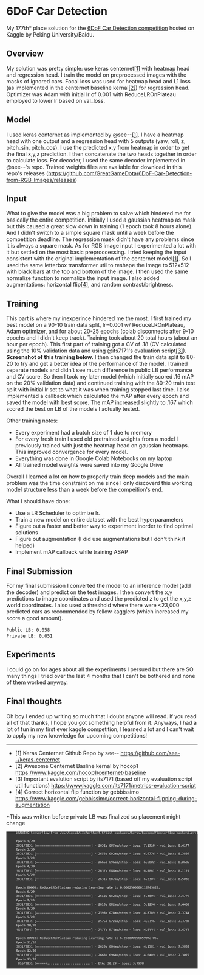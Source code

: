 # 6DoF Car Detection

My 177th* place solution for the [6DoF Car Detection competition](https://www.kaggle.com/c/pku-autonomous-driving) hosted on Kaggle by Peking University/Baidu.

## Overview

My solution was pretty simple: use keras centernet[[1]](https://github.com/GreatGameDota/6DoF-Car-Detection-from-RGB-Images#final-thoughts) with heatmap head and regression head. I train the model on preprocessed images with the masks of ignored cars. Focal loss was used for heatmap head and L1 loss (as implemented in the centernet baseline kernal[[2]](https://github.com/GreatGameDota/6DoF-Car-Detection-from-RGB-Images#final-thoughts)) for regression head. Optimizer was Adam with initial lr of 0.001 with ReduceLROnPlateau employed to lower lr based on val_loss.

## Model

I used keras centernet as implemented by @see--[[1]](https://github.com/GreatGameDota/6DoF-Car-Detection-from-RGB-Images#final-thoughts). I have a heatmap head with one output and a regression head with 5 outputs (yaw, roll, z, pitch_sin, pitch_cos). I use the predicted x,y from heatmap in order to get the final x,y,z prediction. I then concatenate the two heads together in order to calculate loss. For decoder, I used the same decoder implemented in @see--'s repo. Trained weights files are avaliable for download in this repo's releases (https://github.com/GreatGameDota/6DoF-Car-Detection-from-RGB-Images/releases)

## Input

What to give the model was a big problem to solve which hindered me for basically the entire competition. Initially I used a gaussian heatmap as mask but this caused a great slow down in training (1 epoch took 8 hours alone). And I didn't switch to a simple square mask until a week before the competition deadline. The regression mask didn't have any problems since it is always a square mask. As for RGB image input I experimented a lot with it but settled on the most basic preproccessing. I tried keeping the input consistent with the original implementation of the centernet model[[1]](https://github.com/GreatGameDota/6DoF-Car-Detection-from-RGB-Images#final-thoughts). So I used the same letterbox transformer util to reshape the image to 512x512 with black bars at the top and bottom of the image. I then used the same normalize function to normalize the input image. I also added augmentations: horizontal flip[[4]](https://github.com/GreatGameDota/6DoF-Car-Detection-from-RGB-Images#final-thoughts), and random contrast/brightness.

## Training

This part is where my inexperince hindered me the most. I first trained my best model on a 90-10 train data split, lr=0.001 w/ ReduceLROnPlateau, Adam optimizer, and for about 20-25 epochs (colab disconnects after 9-10 epochs and I didn't keep track). Training took about 20 total hours (about an hour per epoch). This first part of training got a CV of .18 (CV calculated using the 10% validation data and using @its7171's evaluation script[[3]](https://github.com/GreatGameDota/6DoF-Car-Detection-from-RGB-Images#final-thoughts)). **Screenshot of this training below.** I then changed the train data split to 80-20 to try and get a better idea of the performance of the model. I trained separate models and didn't see much difference in public LB performance and CV score. So then I took my later model (which initially scored .16 mAP on the 20% validation data) and continued training with the 80-20 train test split with initial lr set to what it was when training stopped last time. I also implemented a callback which calculated the mAP after every epoch and saved the model with best score. The mAP increased slightly to .167 which scored the best on LB of the models I actually tested.

Other training notes:

- Every experiment had a batch size of 1 due to memory
- For every fresh train I used old pretrained weights from a model I previously trained with just the heatmap head on gaussian heatmaps. This improved convergence for every model.
- Everything was done in Google Colab Notebooks on my laptop
- All trained model weights were saved into my Google Drive

Overall I learned a lot on how to properly train deep models and the main problem was the time constraint on me since I only discoverd this working model structure less than a week before the compeition's end.

What I should have done:

- Use a LR Scheduler to optimize lr.
- Train a new model on entire dataset with the best hyperparameters
- Figure out a faster and better way to experiment inorder to find optimal solutions
- Figure out augmentation (I did use augmentations but I don't think it helped)
- Implement mAP callback while training ASAP

## Final Submission

For my final submission I converted the model to an inference model (add the decoder) and predict on the test images. I then convert the x,y predictions to image coordinates and used the predicted z to get the x,y,z world coordinates. I also used a threshold where there were <23,000 predicted cars as recommended by fellow kagglers (which increased my score a good amount).

```
Public LB: 0.058
Private LB: 0.051
```

## Experiments

I could go on for ages about all the experiments I persued but there are SO many things I tried over the last 4 months that I can't be bothered and none of them worked anyway.

## Final thoughts

Oh boy I ended up writing so much that I doubt anyone will read. If you read all of that thanks, I hope you got something helpful from it. Anyways, I had a lot of fun in my first ever kaggle competition, I learned a lot and I can't wait to apply my new knowledge for upcoming competitions!

---------

- [1] Keras Centernet Github Repo by see-- https://github.com/see--/keras-centernet  
- [2] Awesome Centernet Basline kernal by hocop1 https://www.kaggle.com/hocop1/centernet-baseline  
- [3] Important evalution script by its7171 (based off my evaluation script util functions) https://www.kaggle.com/its7171/metrics-evaluation-script  
- [4] Correct horizontal flip function by gebbissimo https://www.kaggle.com/gebbissimo/correct-horizontal-flipping-during-augmentation  

*This was written before private LB was finalized so placement might change

![](https://github.com/GreatGameDota/6DoF-Car-Detection-from-RGB-Images/blob/master/assets/hourglass%204.png)
